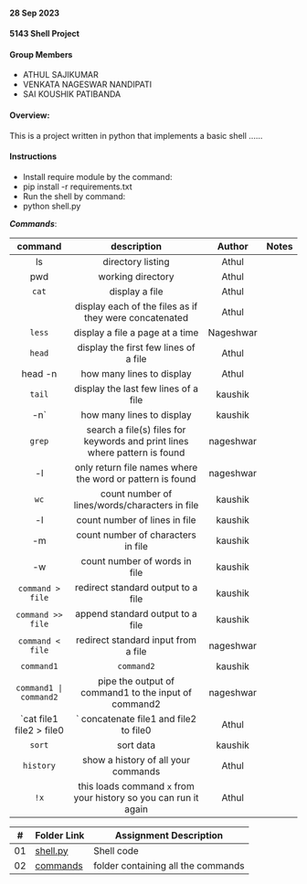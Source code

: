#### 28 Sep 2023
#### 5143 Shell Project 

#### Group Members

- ATHUL SAJIKUMAR
- VENKATA NAGESWAR NANDIPATI
- SAI KOUSHIK PATIBANDA

#### Overview:
This is a project written in python that implements a basic shell ......


#### Instructions
- Install require module by the command:
- pip install -r requirements.txt
- Run the shell by command:
- python shell.py

***Commands***:

| command |    description    | Author              | Notes |
| :-----: | :---------------: | :----: | :---: |
|   ls    | directory listing | Athul       |       |
|   pwd   | working directory |  Athul   |       |
| `cat`   |                         display a file  |Athul|                                                           |
|         |        display each of the files as if they were concatenated  |Athul                  |
| `less`  |                        display a file a page at a time   |Nageshwar                                         |
| `head`  |                        display the first few lines of a file|      Athul                                |
|  head -n     | how many lines to display |Athul                                                 |
| `tail`  |                         display the last few lines of a file| kaushik                                      |
|     -n`    |                           how many lines to display |kaushik                                                 |
| `grep`  |               search a file(s) files for keywords and print lines where pattern is found |nageshwar
|     -l    |                           only return file names where the word or pattern is found|nageshwar                  |
| `wc`    |                         count number of lines/words/characters in file |kaushik                            |
|     -l    |                          count number of lines in file |kaushik                                             |
|       -m  |                           count number of characters in file |kaushik                                        |
|        -w |                           count number of words in file|kaushik                                            |
| `command > file`|           redirect standard output to a file       |kaushik            |
| `command >> file`|          append standard output to a file |kaushik                    |
| `command < file`|           redirect standard input from a file|nageshwar                  |
| `command1`|                 `command2`              | kaushik                             |
| `command1 \| command2`|     pipe the output of command1 to the input of command2 |nageshwar|
| `cat file1 file2 > file0|`  concatenate file1 and file2 to file0                 |Athul|
| `sort`|                     sort data                                            |kaushik|
|`history` |   show a history of all your commands                              |Athul|
| `!x`      |   this loads command `x` from your history so you can run it again |Athul|


|   #   | Folder Link | Assignment Description |
| :---: | ----------- | ---------------------- |
|    01  |  [shell.py](https://github.com/ATHUL107/5143-Opsys-102/blob/main/Assignments/P01/shell.py)|Shell code
|  02   |[commands](https://github.com/ATHUL107/5143-Opsys-102/tree/main/Assignments/P01/commands)|folder containing all the commands
